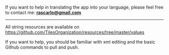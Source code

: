 If you want to help in translating the app into your language, please feel free to contact me: **rascarlo@gmail.com**

___

All string resources are available on https://github.com/TilesOrganization/resources/tree/master/values

If you want to help, you should be familiar with xml editing and the basic Github commands to pull and push.
